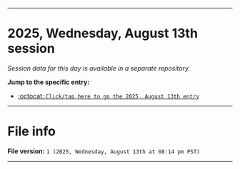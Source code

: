 
***

# 2025, Wednesday, August 13th session

_Session data for this day is available in a separate repository._

**Jump to the specific entry:**

- [:octocat: `Click/tap here to go the 2025, August 13th entry`](https://github.com/seanpm2001/SeansLifeArchive_Images_TinyTower_Y2025/tree/SeansLifeArchive_Images_TinyTower_Y2025_Main-dev/2025/08_August/13/)

***

# File info

**File version:** `1 (2025, Wednesday, August 13th at 08:14 pm PST)`

***
